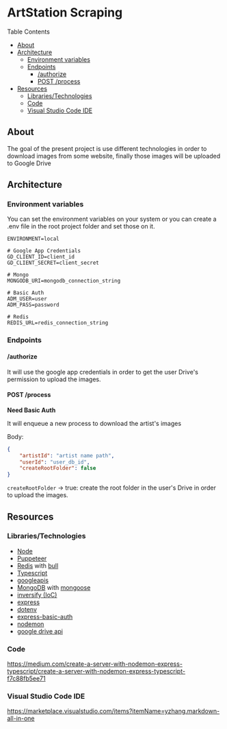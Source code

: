 <!-- omit in toc -->
# ArtStation Scraping

Table Contents

- [About](#about)
- [Architecture](#architecture)
  - [Environment variables](#environment-variables)
  - [Endpoints](#endpoints)
    - [/authorize](#authorize)
    - [POST /process](#post-process)
- [Resources](#resources)
  - [Libraries/Technologies](#librariestechnologies)
  - [Code](#code)
  - [Visual Studio Code IDE](#visual-studio-code-ide)


## About

The goal of the present project is use different technologies in order to download images from some website, finally those images will be uploaded to Google Drive

## Architecture

### Environment variables

You can set the environment variables on your system or you can create a .env file in the root project folder and set those on it.

```
ENVIRONMENT=local

# Google App Credentials
GD_CLIENT_ID=client_id
GD_CLIENT_SECRET=client_secret

# Mongo
MONGODB_URI=mongodb_connection_string

# Basic Auth
ADM_USER=user
ADM_PASS=password

# Redis
REDIS_URL=redis_connection_string
```

### Endpoints

#### /authorize

It will use the google app credentials in order to get the user Drive's permission to upload the images.

#### POST /process

**Need Basic Auth**

It will enqueue a new process to download the artist's images

Body:

```json
{
	"artistId": "artist name path",
	"userId": "user_db_id",
	"createRootFolder": false
}
```

`createRootFolder` -> true: create the root folder in the user's Drive in order to upload the images.

## Resources

### Libraries/Technologies
- [Node](https://nodejs.org/en/docs/)
- [Puppeteer](https://github.com/puppeteer/puppeteer)
- [Redis](https://redis.io/) with [bull](https://github.com/OptimalBits/bull)
- [Typescript](https://www.typescriptlang.org/)
- [googleapis](https://github.com/googleapis/google-api-nodejs-client)
- [MongoDB](https://www.mongodb.com/) with [mongoose](https://mongoosejs.com/)
- [inversify (IoC)](https://github.com/inversify/InversifyJS)
- [express](https://expressjs.com/)
- [dotenv](https://github.com/motdotla/dotenv)
- [express-basic-auth](https://github.com/LionC/express-basic-auth)
- [nodemon](https://nodemon.io/)
- [google drive api](https://developers.google.com/drive/api/v3)

### Code

https://medium.com/create-a-server-with-nodemon-express-typescript/create-a-server-with-nodemon-express-typescript-f7c88fb5ee71

### Visual Studio Code IDE

https://marketplace.visualstudio.com/items?itemName=yzhang.markdown-all-in-one